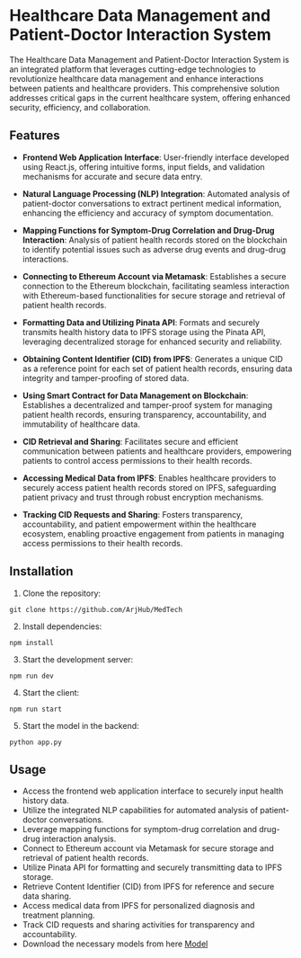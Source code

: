 # Healthcare Data Management and Patient-Doctor Interaction System

The Healthcare Data Management and Patient-Doctor Interaction System is an integrated platform that leverages cutting-edge technologies to revolutionize healthcare data management and enhance interactions between patients and healthcare providers. This comprehensive solution addresses critical gaps in the current healthcare system, offering enhanced security, efficiency, and collaboration.

## Features

- **Frontend Web Application Interface**: User-friendly interface developed using React.js, offering intuitive forms, input fields, and validation mechanisms for accurate and secure data entry.
  
- **Natural Language Processing (NLP) Integration**: Automated analysis of patient-doctor conversations to extract pertinent medical information, enhancing the efficiency and accuracy of symptom documentation.

- **Mapping Functions for Symptom-Drug Correlation and Drug-Drug Interaction**: Analysis of patient health records stored on the blockchain to identify potential issues such as adverse drug events and drug-drug interactions.

- **Connecting to Ethereum Account via Metamask**: Establishes a secure connection to the Ethereum blockchain, facilitating seamless interaction with Ethereum-based functionalities for secure storage and retrieval of patient health records.

- **Formatting Data and Utilizing Pinata API**: Formats and securely transmits health history data to IPFS storage using the Pinata API, leveraging decentralized storage for enhanced security and reliability.

- **Obtaining Content Identifier (CID) from IPFS**: Generates a unique CID as a reference point for each set of patient health records, ensuring data integrity and tamper-proofing of stored data.

- **Using Smart Contract for Data Management on Blockchain**: Establishes a decentralized and tamper-proof system for managing patient health records, ensuring transparency, accountability, and immutability of healthcare data.

- **CID Retrieval and Sharing**: Facilitates secure and efficient communication between patients and healthcare providers, empowering patients to control access permissions to their health records.

- **Accessing Medical Data from IPFS**: Enables healthcare providers to securely access patient health records stored on IPFS, safeguarding patient privacy and trust through robust encryption mechanisms.

- **Tracking CID Requests and Sharing**: Fosters transparency, accountability, and patient empowerment within the healthcare ecosystem, enabling proactive engagement from patients in managing access permissions to their health records.

## Installation

1. Clone the repository:

```
git clone https://github.com/ArjHub/MedTech
```

2. Install dependencies:

```
npm install
```

3. Start the development server:

```
npm run dev
```

4. Start the client:

```
npm run start
```

5. Start the model in the backend:

```
python app.py
```

## Usage

- Access the frontend web application interface to securely input health history data.
- Utilize the integrated NLP capabilities for automated analysis of patient-doctor conversations.
- Leverage mapping functions for symptom-drug correlation and drug-drug interaction analysis.
- Connect to Ethereum account via Metamask for secure storage and retrieval of patient health records.
- Utilize Pinata API for formatting and securely transmitting data to IPFS storage.
- Retrieve Content Identifier (CID) from IPFS for reference and secure data sharing.
- Access medical data from IPFS for personalized diagnosis and treatment planning.
- Track CID requests and sharing activities for transparency and accountability.
- Download the necessary models from here [Model](https://huggingface.co/d4data/biomedical-ner-all)
